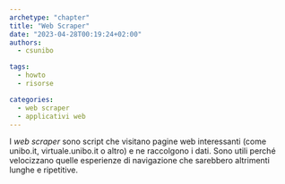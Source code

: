 ```yaml
---
archetype: "chapter"
title: "Web Scraper"
date: "2023-04-28T00:19:24+02:00"
authors:
  - csunibo

tags:
  - howto
  - risorse

categories:
  - web scraper
  - applicativi web
---
```


I _web scraper_ sono script che visitano pagine web interessanti (come
unibo.it, virtuale.unibo.it o altro) e ne raccolgono i dati. Sono utili perché
velocizzano quelle esperienze di navigazione che sarebbero altrimenti lunghe e
ripetitive.
